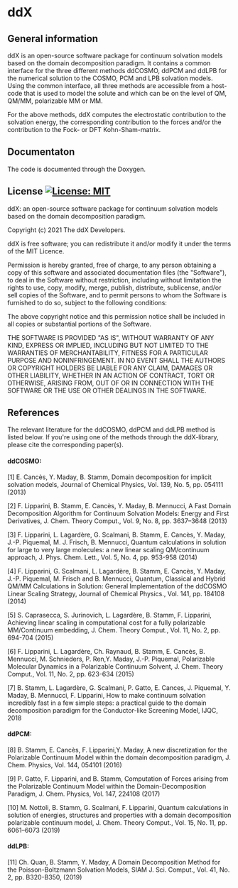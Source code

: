 # ddX
## General information
ddX is an open-source software package for continuum solvation models based on the domain decomposition paradigm. It contains a common interface for the three different methods ddCOSMO, ddPCM and ddLPB for the numerical solution to the COSMO, PCM and LPB solvation models. 
Using the common interface, all three methods are accessible from a host-code that is used to model the solute and which can be on the level of QM, QM/MM, polarizable MM or MM.

For the above methods, ddX computes the electrostatic contribution to the solvation energy, the corresponding contribution to the forces and/or the contribution to the Fock- or DFT Kohn-Sham-matrix.

## Documentaton
The code is documented through the Doxygen.

## License [![License: MIT](https://img.shields.io/badge/License-MIT-yellow.svg)](https://opensource.org/licenses/MIT)

ddX: an open-source software package for continuum solvation models based on the domain decomposition paradigm.

Copyright (c) 2021 The ddX Developers.

ddX is free software; you can redistribute it and/or modify it under the terms of the MIT Licence.

Permission is hereby granted, free of charge, to any person obtaining a copy
of this software and associated documentation files (the "Software"), to deal
in the Software without restriction, including without limitation the rights
to use, copy, modify, merge, publish, distribute, sublicense, and/or sell
copies of the Software, and to permit persons to whom the Software is
furnished to do so, subject to the following conditions:

The above copyright notice and this permission notice shall be included in all
copies or substantial portions of the Software.

THE SOFTWARE IS PROVIDED "AS IS", WITHOUT WARRANTY OF ANY KIND, EXPRESS OR
IMPLIED, INCLUDING BUT NOT LIMITED TO THE WARRANTIES OF MERCHANTABILITY,
FITNESS FOR A PARTICULAR PURPOSE AND NONINFRINGEMENT. IN NO EVENT SHALL THE
AUTHORS OR COPYRIGHT HOLDERS BE LIABLE FOR ANY CLAIM, DAMAGES OR OTHER
LIABILITY, WHETHER IN AN ACTION OF CONTRACT, TORT OR OTHERWISE, ARISING FROM,
OUT OF OR IN CONNECTION WITH THE SOFTWARE OR THE USE OR OTHER DEALINGS IN THE
SOFTWARE.

## References
The relevant literature for the ddCOSMO, ddPCM and ddLPB method is listed below. If you're using one of the methods through the ddX-library, please cite the corresponding paper(s).

#### ddCOSMO: 
[1] E. Cancès, Y. Maday, B. Stamm, Domain decomposition for implicit solvation models, Journal of Chemical Physics, Vol. 139, No. 5, pp. 054111 (2013)

[2] F. Lipparini, B. Stamm, E. Cancès, Y. Maday, B. Mennucci, A Fast Domain Decomposition Algorithm for Continuum Solvation Models: Energy and First Derivatives, J. Chem. Theory Comput., Vol. 9, No. 8, pp. 3637–3648 (2013)

[3] F. Lipparini, L. Lagardère, G. Scalmani, B. Stamm, E. Cancès, Y. Maday, J.-P. Piquemal, M. J. Frisch, B. Mennucci, Quantum calculations in solution for large to very large molecules: a new linear scaling QM/continuum approach, J. Phys. Chem. Lett., Vol. 5, No. 4, pp. 953-958 (2014)

[4] F. Lipparini, G. Scalmani, L. Lagardère, B. Stamm, E. Cancès, Y. Maday, J.-P. Piquemal, M. Frisch and B. Mennucci, Quantum, Classical and Hybrid QM/MM Calculations in Solution: General Implementation of the ddCOSMO Linear Scaling Strategy, Journal of Chemical Physics., Vol. 141, pp. 184108 (2014)

[5] S. Caprasecca, S. Jurinovich, L. Lagardère, B. Stamm, F. Lipparini, Achieving linear scaling in computational cost for a fully polarizable MM/Continuum embedding, J. Chem. Theory Comput., Vol. 11, No. 2, pp. 694-704 (2015) 

[6] F. Lipparini, L. Lagardère, Ch. Raynaud, B. Stamm, E. Cancès, B. Mennucci, M. Schnieders, P. Ren,Y. Maday, J.-P. Piquemal, Polarizable Molecular Dynamics in a Polarizable Continuum Solvent, J. Chem. Theory Comput., Vol. 11, No. 2, pp. 623-634 (2015) 

[7] B. Stamm, L. Lagardère, G. Scalmani, P. Gatto, E. Cances, J. Piquemal, Y. Maday, B. Mennucci, F. Lipparini, How to make continuum solvation incredibly fast in a few simple steps: a practical guide to the domain decomposition paradigm for the Conductor-like Screening Model, IJQC, 2018

#### ddPCM: 
[8] B. Stamm, E. Cancès, F. Lipparini,Y. Maday, A new discretization for the Polarizable Continuum Model within the domain decomposition paradigm, J. Chem. Physics, Vol. 144, 054101 (2016)

[9] P. Gatto, F. Lipparini, and B. Stamm, Computation of Forces arising from the Polarizable Continuum Model within the Domain-Decomposition Paradigm,  J. Chem. Physics, Vol. 147, 224108 (2017) 

[10] M. Nottoli, B. Stamm, G. Scalmani, F. Lipparini, Quantum calculations in solution of energies, structures and properties with a domain decomposition polarizable continuum model, J. Chem. Theory Comput., Vol. 15, No. 11, pp. 6061–6073 (2019)

#### ddLPB: 
[11] Ch. Quan, B. Stamm, Y. Maday, A Domain Decomposition Method for the Poisson-Boltzmann Solvation Models, SIAM J. Sci. Comput., Vol. 41, No. 2, pp. B320-B350, (2019)

